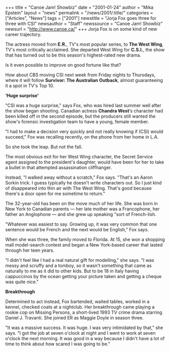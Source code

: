 +++
title = "Canoe Jam! Showbiz"
date = "2001-01-24"
author = "Mika Epstein"
layout = "news"
permalink = "/news/2001/:title/"
categories = ["Articles", "News"]
tags = ["2001"]
newstitle = "Jorja Fox goes three for three with CSI"
newsauthor = "Staff"
newssource = "Canoe Jam! Showbiz"
newsurl = "http://www.canoe.ca/"
+++
Jorja Fox is on some kind of new career trajectory.

The actress moved from **E.R.**, TV's most popular series, to **The West Wing**, TV's most critically acclaimed. She departed West Wing for **C.S.I.**, the show that has turned out to be this season's highest-rated new drama.

Is it even possible to improve on good fortune like that?

How about CBS moving CSI next week from Friday nights to Thursdays, where it will follow **Survivor: The Australian Outback**, almost guaranteeing it a spot in TV's Top 10.

**&#8216;Huge surprise'**

"CSI was a huge surprise," says Fox, who was hired last summer well after the show began shooting. Canadian actress **Chandra West**&#8216;s character had been killed off in the second episode, but the producers still wanted the show's forensic investigation team to have a young, female member.

"I had to make a decision very quickly and not really knowing if (CSI) would succeed," Fox was recalling recently, on the phone from her home in L.A.

So she took the leap. But not the fall.

The most obvious exit for her West Wing character, the Secret Service agent assigned to the president's daughter, would have been for her to take a bullet in that attempted assassination cliffhanger. 

Instead, "I walked away without a scratch," Fox says. "That's an Aaron Sorkin trick. I guess typically he doesn't write characters out. So I just kind of disappeared into thin air with The West Wing. That's good because there's a door open for me sometime to return."

The 32-year-old has been on the move much of her life. She was born in New York to Canadian parents &#8212; her late mother was a Francophone, her father an Anglophone &#8212; and she grew up speaking "sort of French-lish.

"Whatever was easiest to say. Growing up, it was very common that one sentence would be French and the next would be English," Fox says.

When she was three, the family moved to Florida. At 15, she won a shopping mall model-search contest and began a New York-based career that lasted through her teen years.

"I didn't feel like I had a real natural gift for modelling," she says. "I was messy and scruffy and a tomboy, so it wasn't something that came as naturally to me as it did to other kids. But to be 18 in Italy having cappuccinos by the ocean getting your picture taken and getting a cheque was quite nice."

**Breakthrough**

Determined to act instead, Fox bartended, waited tables, worked in a kennel, checked coats at a nightclub. Her breakthrough came playing a rookie cop on Missing Persons, a short-lived 1993 TV crime drama starring Daniel J. Travanti. She joined ER as Maggie Doyle in season three.

"It was a massive success. It was huge. I was very intimidated by that," she says. "I got the job at seven o'clock at night and I went to work at seven o'clock the next morning. It was good in a way because I didn't have a lot of time to think about how scared I was going to be."


